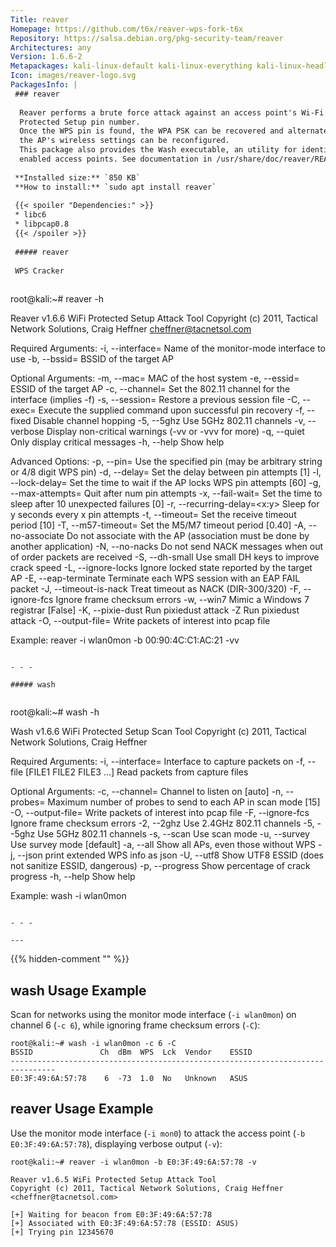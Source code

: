 ```yaml
---
Title: reaver
Homepage: https://github.com/t6x/reaver-wps-fork-t6x
Repository: https://salsa.debian.org/pkg-security-team/reaver
Architectures: any
Version: 1.6.6-2
Metapackages: kali-linux-default kali-linux-everything kali-linux-headless kali-linux-large kali-linux-nethunter kali-tools-802-11 kali-tools-wireless 
Icon: images/reaver-logo.svg
PackagesInfo: |
 ### reaver
 
  Reaver performs a brute force attack against an access point's Wi-Fi
  Protected Setup pin number.
  Once the WPS pin is found, the WPA PSK can be recovered and alternately
  the AP's wireless settings can be reconfigured.
  This package also provides the Wash executable, an utility for identifying WPS
  enabled access points. See documentation in /usr/share/doc/reaver/README.WASH.
 
 **Installed size:** `850 KB`  
 **How to install:** `sudo apt install reaver`  
 
 {{< spoiler "Dependencies:" >}}
 * libc6 
 * libpcap0.8 
 {{< /spoiler >}}
 
 ##### reaver
 
 WPS Cracker
 
 ```
 root@kali:~# reaver -h
 
 Reaver v1.6.6 WiFi Protected Setup Attack Tool
 Copyright (c) 2011, Tactical Network Solutions, Craig Heffner <cheffner@tacnetsol.com>
 
 Required Arguments:
 	-i, --interface=<wlan>          Name of the monitor-mode interface to use
 	-b, --bssid=<mac>               BSSID of the target AP
 
 Optional Arguments:
 	-m, --mac=<mac>                 MAC of the host system
 	-e, --essid=<ssid>              ESSID of the target AP
 	-c, --channel=<channel>         Set the 802.11 channel for the interface (implies -f)
 	-s, --session=<file>            Restore a previous session file
 	-C, --exec=<command>            Execute the supplied command upon successful pin recovery
 	-f, --fixed                     Disable channel hopping
 	-5, --5ghz                      Use 5GHz 802.11 channels
 	-v, --verbose                   Display non-critical warnings (-vv or -vvv for more)
 	-q, --quiet                     Only display critical messages
 	-h, --help                      Show help
 
 Advanced Options:
 	-p, --pin=<wps pin>             Use the specified pin (may be arbitrary string or 4/8 digit WPS pin)
 	-d, --delay=<seconds>           Set the delay between pin attempts [1]
 	-l, --lock-delay=<seconds>      Set the time to wait if the AP locks WPS pin attempts [60]
 	-g, --max-attempts=<num>        Quit after num pin attempts
 	-x, --fail-wait=<seconds>       Set the time to sleep after 10 unexpected failures [0]
 	-r, --recurring-delay=<x:y>     Sleep for y seconds every x pin attempts
 	-t, --timeout=<seconds>         Set the receive timeout period [10]
 	-T, --m57-timeout=<seconds>     Set the M5/M7 timeout period [0.40]
 	-A, --no-associate              Do not associate with the AP (association must be done by another application)
 	-N, --no-nacks                  Do not send NACK messages when out of order packets are received
 	-S, --dh-small                  Use small DH keys to improve crack speed
 	-L, --ignore-locks              Ignore locked state reported by the target AP
 	-E, --eap-terminate             Terminate each WPS session with an EAP FAIL packet
 	-J, --timeout-is-nack           Treat timeout as NACK (DIR-300/320)
 	-F, --ignore-fcs                Ignore frame checksum errors
 	-w, --win7                      Mimic a Windows 7 registrar [False]
 	-K, --pixie-dust                Run pixiedust attack
 	-Z                              Run pixiedust attack
 	-O, --output-file=<filename>    Write packets of interest into pcap file
 
 Example:
 	reaver -i wlan0mon -b 00:90:4C:C1:AC:21 -vv
 
 ```
 
 - - -
 
 ##### wash
 
 
 ```
 root@kali:~# wash -h
 
 Wash v1.6.6 WiFi Protected Setup Scan Tool
 Copyright (c) 2011, Tactical Network Solutions, Craig Heffner
 
 Required Arguments:
 	-i, --interface=<iface>              Interface to capture packets on
 	-f, --file [FILE1 FILE2 FILE3 ...]   Read packets from capture files
 
 Optional Arguments:
 	-c, --channel=<num>                  Channel to listen on [auto]
 	-n, --probes=<num>                   Maximum number of probes to send to each AP in scan mode [15]
 	-O, --output-file=<filename>         Write packets of interest into pcap file
 	-F, --ignore-fcs                     Ignore frame checksum errors
 	-2, --2ghz                           Use 2.4GHz 802.11 channels
 	-5, --5ghz                           Use 5GHz 802.11 channels
 	-s, --scan                           Use scan mode
 	-u, --survey                         Use survey mode [default]
 	-a, --all                            Show all APs, even those without WPS
 	-j, --json                           print extended WPS info as json
 	-U, --utf8                           Show UTF8 ESSID (does not sanitize ESSID, dangerous)
 	-p, --progress                       Show percentage of crack progress
 	-h, --help                           Show help
 
 Example:
 	wash -i wlan0mon
 
 ```
 
 - - -
 
---
```

{{% hidden-comment "<!--Do not edit anything above this line-->" %}}

## wash Usage Example

Scan for networks using the monitor mode interface (`-i wlan0mon`) on channel 6 (`-c 6`), while ignoring frame checksum errors (`-C`):

```
root@kali:~# wash -i wlan0mon -c 6 -C
BSSID               Ch  dBm  WPS  Lck  Vendor    ESSID
--------------------------------------------------------------------------------
E0:3F:49:6A:57:78    6  -73  1.0  No   Unknown   ASUS
```

## reaver Usage Example

Use the monitor mode interface (`-i mon0`) to attack the access point (`-b E0:3F:49:6A:57:78`), displaying verbose output (`-v`):

```
root@kali:~# reaver -i wlan0mon -b E0:3F:49:6A:57:78 -v

Reaver v1.6.5 WiFi Protected Setup Attack Tool
Copyright (c) 2011, Tactical Network Solutions, Craig Heffner <cheffner@tacnetsol.com>

[+] Waiting for beacon from E0:3F:49:6A:57:78
[+] Associated with E0:3F:49:6A:57:78 (ESSID: ASUS)
[+] Trying pin 12345670
```
